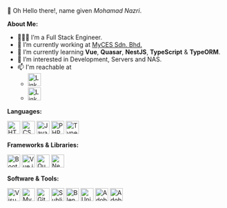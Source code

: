 👋 Oh Hello there!, name given *Mohamad Nazri*.

**About Me:**
- 👨🏻‍💻 I’m a Full Stack Engineer.
- 💼 I’m currently working at <a href="https://www.linkedin.com/company/myces-energy-consultant/" target="_blank">MyCES Sdn. Bhd.</a>
- 🌱 I’m currently learning __Vue__, __Quasar__, __NestJS__, __TypeScript__ & __TypeORM__.
- 👀 I’m interested in Development, Servers and NAS.
- 📫 I'm reachable at
  - <a href="https://www.linkedin.com/in/nazrinizam/" target="_blank"><img height="30" src="https://cdn.svgporn.com/logos/linkedin-icon.svg" alt="LinkedIn"></a>
  - <a href="mailto:mohamadnazri1802@gmail.com" target="_blank"><img height="30" src="https://cdn.svgporn.com/logos/google-gmail.svg" alt="LinkedIn"></a>

**Languages:**
<p align="left"> 
  <img height="30" src="https://cdn.svgporn.com/logos/html-5.svg" alt="HTML5">
  <img height="30" src="https://cdn.svgporn.com/logos/css-3.svg" alt="CSS3">
  <img height="30" src="https://cdn.svgporn.com/logos/javascript.svg" alt="JavaScript">
  <img height="30" src="https://cdn.svgporn.com/logos/php.svg" alt="PHP">
  <img height="30" src="https://cdn.svgporn.com/logos/typescript.svg" alt="TypeScript">
</p>

**Frameworks & Libraries:**
<p align="left">
  <img height="30" src="https://cdn.svgporn.com/logos/bootstrap.svg" alt="Bootstrap">
  <img height="30" src="https://cdn.svgporn.com/logos/vue.svg" alt="Vue.js">
  <img height="30" src="https://cdn.quasar.dev/logo-v2/svg/logo-dark.svg" alt="Quasar">
  <img height="30" src="https://cdn.svgporn.com/logos/nestjs.svg" alt="NestJS">
</p>

**Software & Tools:**
<p align="left">
  <img height="30" src="https://cdn.svgporn.com/logos/visual-studio-code.svg" alt="Visual Studio Code">
  <img height="30" src="https://cdn.svgporn.com/logos/mysql.svg" alt="MySQL">
  <img height="30" src="https://cdn.svgporn.com/logos/github-icon.svg" alt="GitHub">
  <img height="30" src="https://cdn.svgporn.com/logos/sublimetext-icon.svg" alt="Sublime Text">
  <img height="30" src="https://cdn.svgporn.com/logos/blender.svg" alt="Blender">
  <img height="30" src="https://cdn.svgporn.com/logos/unity.svg" alt="Unity">
  <img height="30" src="https://cdn.svgporn.com/logos/adobe-photoshop.svg" alt="Adobe Photoshop">
  <img height="30" src="https://cdn.svgporn.com/logos/adobe-premiere.svg" alt="Adobe Premiere">
</p>



<!-- 
-  I’m currently learning ...
- 💞️ I’m looking to collaborate on ...
- 😄 Pronouns: ...
- ⚡ Fun fact: ...
-->
